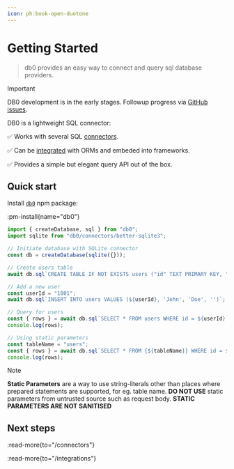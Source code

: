 ```yaml
---
icon: ph:book-open-duotone
---
```


# Getting Started

> db0 provides an easy way to connect and query sql database providers.

> [!IMPORTANT]
> DB0 development is in the early stages. Followup progress via [GitHub issues](https://github.com/unjs/db0/issues).

DB0 is a lightweight SQL connector:

✅ Works with several SQL [connectors](/connectors).

✅ Can be [integrated](/integrations) with ORMs and embeded into frameworks.

✅ Provides a simple but elegant query API out of the box.

## Quick start

Install [`db0`](https://npmjs.com/package/db0) npm package:

:pm-install{name="db0"}

```ts
import { createDatabase, sql } from "db0";
import sqlite from "db0/connectors/better-sqlite3";

// Initiate database with SQLite connector
const db = createDatabase(sqlite({}));

// Create users table
await db.sql`CREATE TABLE IF NOT EXISTS users ("id" TEXT PRIMARY KEY, "firstName" TEXT, "lastName" TEXT, "email" TEXT)`;

// Add a new user
const userId = "1001";
await db.sql`INSERT INTO users VALUES (${userId}, 'John', 'Doe', '')`;

// Query for users
const { rows } = await db.sql`SELECT * FROM users WHERE id = ${userId}`;
console.log(rows);

// Using static parameters
const tableName = "users";
const { rows } = await db.sql`SELECT * FROM {${tableName}} WHERE id = ${userId}`;
console.log(rows);
```

> [!NOTE]
> **Static Parameters** are a way to use string-literals other than places where prepared statements are supported, for eg. table name. **DO NOT USE** static parameters from untrusted source such as request body. **STATIC PARAMETERS ARE NOT SANITISED**

## Next steps

:read-more{to="/connectors"}

:read-more{to="/integrations"}

